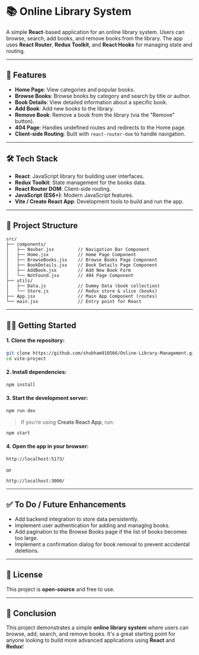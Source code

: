 # 📚 Online Library System

A simple **React**-based application for an online library system. Users can browse, search, add books, and remove books from the library. The app uses **React Router**, **Redux Toolkit**, and **React Hooks** for managing state and routing.

---

## 🚀 Features

- **Home Page**: View categories and popular books.
- **Browse Books**: Browse books by category and search by title or author.
- **Book Details**: View detailed information about a specific book.
- **Add Book**: Add new books to the library.
- **Remove Book**: Remove a book from the library (via the "Remove" button).
- **404 Page**: Handles undefined routes and redirects to the Home page.
- **Client-side Routing**: Built with `react-router-dom` to handle navigation.

---

## 🛠️ Tech Stack

- **React**: JavaScript library for building user interfaces.
- **Redux Toolkit**: State management for the books data.
- **React Router DOM**: Client-side routing.
- **JavaScript (ES6+)**: Modern JavaScript features.
- **Vite / Create React App**: Development tools to build and run the app.

---

## 📂 Project Structure

```
src/
├── components/
│   ├── Navbar.jsx         // Navigation Bar Component
│   ├── Home.jsx           // Home Page Component
│   ├── BrowseBooks.jsx    // Browse Books Page Component
│   ├── BookDetails.jsx    // Book Details Page Component
│   ├── AddBook.jsx        // Add New Book Form
│   └── NotFound.jsx       // 404 Page Component
├── utils/
│   ├── Data.js            // Dummy Data (book collection)
│   └── Store.js           // Redux store & slice (books)
├── App.jsx                // Main App Component (routes)
└── main.jsx               // Entry point for React
```

---

## 🧑‍💻 Getting Started

#### 1. Clone the repository:

```bash
git clone https://github.com/shubham910566/Online-Library-Management.git
cd vite-project
```

#### 2. Install dependencies:

```bash
npm install
```

#### 3. Start the development server:

```bash
npm run dev
```

> If you're using **Create React App**, run:

```bash
npm start
```

#### 4. Open the app in your browser:

```
http://localhost:5173/
```

or

```
http://localhost:3000/
```

---


## ✅ To Do / Future Enhancements

- Add backend integration to store data persistently.
- Implement user authentication for adding and managing books.
- Add pagination to the Browse Books page if the list of books becomes too large.
- Implement a confirmation dialog for book removal to prevent accidental deletions.

---

## 📄 License

This project is **open-source** and free to use.

---

## 📝 Conclusion

This project demonstrates a simple **online library system** where users can browse, add, search, and remove books. It's a great starting point for anyone looking to build more advanced applications using **React** and **Redux**!
